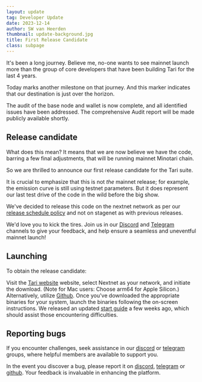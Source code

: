 ```yaml
---
layout: update
tag: Developer Update
date: 2023-12-14
author: SW van Heerden
thumbnail: update-background.jpg
title: First Release Candidate
class: subpage
---
```


It's been a long journey. Believe me, no-one wants to see mainnet launch more than the group of core developers that have been building Tari for the last 4 years.

Today marks another milestone on that journey. And this marker indicates that our destination is just over the horizon.

The audit of the base node and wallet is now complete, and all identified issues have been addressed. The comprehensive Audit report will be made publicly available shortly.

## Release candidate

What does this mean? It means that we are now believe we have the code, barring a few final adjustments, that will be running mainnet Minotari chain.

So we are thrilled to announce our first release candidate for the Tari suite.

It is crucial to emphasize that this is not _the_ mainnet release; for example, the emission curve is still using testnet parameters. But it does represent our last test drive of the code in the wild before the big show.

We've decided to release this code on the nextnet network as per our [release schedule policy](https://github.com/tari-project/tari/blob/development/docs/src/branching_releases.md) and not on stagenet as with previous releases.

We'd love you to kick the tires. Join us in our [Discord](https://discord.gg/q3Sfzb8S2V) and [Telegram](https://t.me/tariproject) channels to give your feedback, and help ensure a seamless and uneventful mainnet launch!

## Launching

To obtain the release candidate:

Visit the [Tari website](https://www.tari.com/downloads/) website, select Nextnet as your network, and initiate the download. (Note for Mac users: Choose arm64 for Apple Silicon.)
Alternatively, utilize [Github](https://github.com/tari-project/tari/releases/latest).
Once you've downloaded the appropriate binaries for your system, launch the binaries following the on-screen instructions. We released an updated [start guide](https://www.tari.com/updates/2023-11-09-update-122) a few weeks ago, which should assist those encountering difficulties.

## Reporting bugs

If you encounter challenges, seek assistance in our [discord](https://discord.com/channels/892738558316662855/894350744419962890) or [telegram](https://t.me/tariproject) groups, where helpful members are available to support you.

In the event you discover a bug, please report it on [discord](https://discord.com/channels/892738558316662855/894350744419962890), [telegram](https://t.me/tariproject) or [github](https://github.com/tari-project/tari/issues). Your feedback is invaluable in enhancing the platform.
